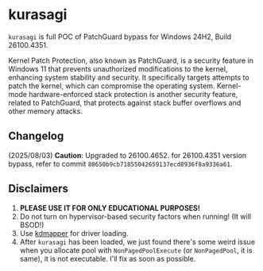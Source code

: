 # kurasagi

`kurasagi` is full POC of PatchGuard bypass for Windows 24H2, Build 26100.4351.

Kernel Patch Protection, also known as PatchGuard, is a security feature in Windows 11 that prevents unauthorized modifications to the kernel, enhancing system stability and security. It specifically targets attempts to patch the kernel, which can compromise the operating system. Kernel-mode hardware-enforced stack protection is another security feature, related to PatchGuard, that protects against stack buffer overflows and other memory attacks.

## Changelog

(2025/08/03) **Caution**: Upgraded to 26100.4652. for 26100.4351 version bypass, refer to commit `80650b9cb71855042659137ecd8936f8a9336a61`.

## Disclaimers

1. **PLEASE USE IT FOR ONLY EDUCATIONAL PURPOSES!**
2. Do not turn on hypervisor-based security factors when running! (It will BSOD!)
3. Use [kdmapper](https://github.com/TheCruZ/kdmapper) for driver loading.
4. After `kurasagi` has been loaded, we just found there's some weird issue when you allocate pool with `NonPagedPoolExecute` (or `NonPagedPool`, it is same), it is not executable. I'll fix as soon as possible.

